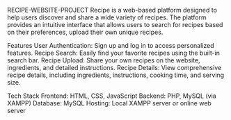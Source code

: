 RECIPE-WEBSITE-PROJECT
Recipe is a web-based platform designed to help users discover and share a wide variety of recipes.
The platform provides an intuitive interface that allows users to search for recipes based on their preferences, upload their own unique recipes.

Features
User Authentication: Sign up and log in to access personalized features.
Recipe Search: Easily find your favorite recipes using the built-in search bar.
Recipe Upload: Share your own recipes on the website, ingredients, and detailed instructions.
Recipe Details: View comprehensive recipe details, including ingredients, instructions, cooking time, and serving size.

Tech Stack
Frontend: HTML, CSS, JavaScript
Backend: PHP, MySQL (via XAMPP)
Database: MySQL
Hosting: Local XAMPP server or online web server
